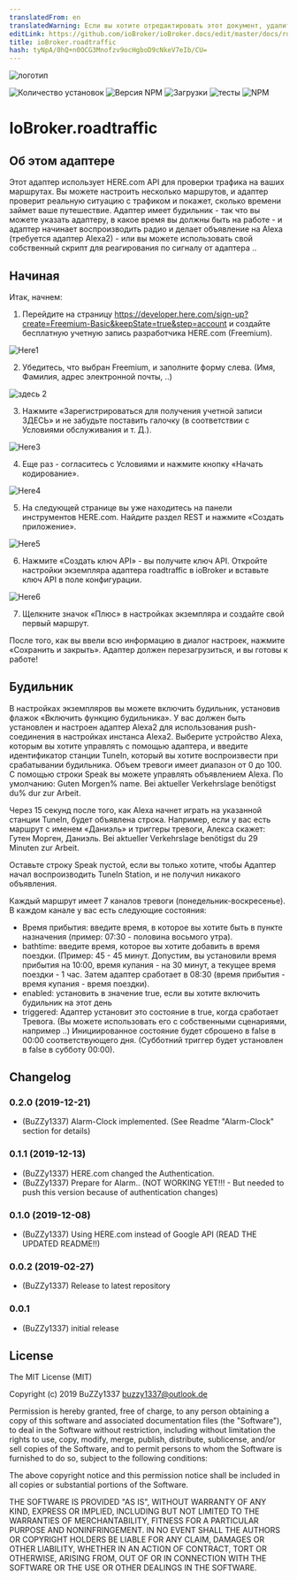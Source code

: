 ```yaml
---
translatedFrom: en
translatedWarning: Если вы хотите отредактировать этот документ, удалите поле «translationFrom», в противном случае этот документ будет снова автоматически переведен
editLink: https://github.com/ioBroker/ioBroker.docs/edit/master/docs/ru/adapterref/iobroker.roadtraffic/README.md
title: ioBroker.roadtraffic
hash: tyNpA/0hQ+n0OCG3Mnofzv9ocHgboD9cNkeV7eIb/CU=
---
```

![логотип](../../../en/adapterref/iobroker.roadtraffic/admin/roadtraffic.png)

![Количество установок](http://iobroker.live/badges/roadtraffic-stable.svg)
![Версия NPM](https://img.shields.io/npm/v/iobroker.roadtraffic.svg)
![Загрузки](https://img.shields.io/npm/dm/iobroker.roadtraffic.svg)
![тесты](https://travis-ci.org/BuZZy1337/ioBroker.roadtraffic.svg?branch=master)
![NPM](https://nodei.co/npm/iobroker.roadtraffic.png?downloads=true)

# IoBroker.roadtraffic
## Об этом адаптере
Этот адаптер использует HERE.com API для проверки трафика на ваших маршрутах. Вы можете настроить несколько маршрутов, и адаптер проверит реальную ситуацию с трафиком и покажет, сколько времени займет ваше путешествие.
Адаптер имеет будильник - так что вы можете указать адаптеру, в какое время вы должны быть на работе - и адаптер начинает воспроизводить радио и делает объявление на Alexa (требуется адаптер Alexa2) - или вы можете использовать свой собственный скрипт для реагирования по сигналу от адаптера ..

## Начиная
Итак, начнем:

1. Перейдите на страницу https://developer.here.com/sign-up?create=Freemium-Basic&keepState=true&step=account и создайте бесплатную учетную запись разработчика HERE.com (Freemium).

![Here1](../../../en/adapterref/iobroker.roadtraffic/img/Here1.png)

2. Убедитесь, что выбран Freemium, и заполните форму слева. (Имя, Фамилия, адрес электронной почты, ..)

![здесь 2](../../../en/adapterref/iobroker.roadtraffic/img/Here2.png)

3. Нажмите «Зарегистрироваться для получения учетной записи ЗДЕСЬ» и не забудьте поставить галочку (в соответствии с Условиями обслуживания и т. Д.).

![Here3](../../../en/adapterref/iobroker.roadtraffic/img/Here3.png)

4. Еще раз - согласитесь с Условиями и нажмите кнопку «Начать кодирование».

![Here4](../../../en/adapterref/iobroker.roadtraffic/img/Here4.png)

5. На следующей странице вы уже находитесь на панели инструментов HERE.com. Найдите раздел REST и нажмите «Создать приложение».

![Here5](../../../en/adapterref/iobroker.roadtraffic/img/Here5.png)

6. Нажмите «Создать ключ API» - вы получите ключ API. Откройте настройки экземпляра адаптера roadtraffic в ioBroker и вставьте ключ API в поле конфигурации.

![Here6](../../../en/adapterref/iobroker.roadtraffic/img/Here6.png)

7. Щелкните значок «Плюс» в настройках экземпляра и создайте свой первый маршрут.

После того, как вы ввели всю информацию в диалог настроек, нажмите «Сохранить и закрыть».
Адаптер должен перезагрузиться, и вы готовы к работе!

## Будильник
В настройках экземпляров вы можете включить будильник, установив флажок «Включить функцию будильника».
У вас должен быть установлен и настроен адаптер Alexa2 для использования push-соединения в настройках инстанса Alexa2.
Выберите устройство Alexa, которым вы хотите управлять с помощью адаптера, и введите идентификатор станции TuneIn, который вы хотите воспроизвести при срабатывании будильника.
Объем тревоги имеет диапазон от 0 до 100.
С помощью строки Speak вы можете управлять объявлением Alexa.
По умолчанию: Guten Morgen% name. Bei aktueller Verkehrslage benötigst du% dur zur Arbeit.

Через 15 секунд после того, как Alexa начнет играть на указанной станции TuneIn, будет объявлена строка.
Например, если у вас есть маршрут с именем «Даниэль» и триггеры тревоги, Алекса скажет: Гутен Морген, Даниэль. Bei aktueller Verkehrslage benötigst du 29 Minuten zur Arbeit.

Оставьте строку Speak пустой, если вы только хотите, чтобы Адаптер начал воспроизводить TuneIn Station, и не получил никакого объявления.

Каждый маршрут имеет 7 каналов тревоги (понедельник-воскресенье).
В каждом канале у вас есть следующие состояния:

* Время прибытия: введите время, в которое вы хотите быть в пункте назначения (пример: 07:30 - половина восьмого утра).
* bathtime: введите время, которое вы хотите добавить в время поездки. (Пример: 45 - 45 минут. Допустим, вы установили время прибытия на 10:00, время купания - на 30 минут, а текущее время поездки - 1 час. Затем адаптер сработает в 08:30 (время прибытия - время купания - время поездки).
* enabled: установить в значение true, если вы хотите включить будильник на этот день
* triggered: Адаптер установит это состояние в true, когда сработает Тревога. (Вы можете использовать его с собственными сценариями, например ..) Инициированное состояние будет сброшено в false в 00:00 соответствующего дня. (Субботний триггер будет установлен в false в субботу 00:00).

## Changelog
### 0.2.0 (2019-12-21)
* (BuZZy1337) Alarm-Clock implemented. (See Readme "Alarm-Clock" section for details)

### 0.1.1 (2019-12-13)
* (BuZZy1337) HERE.com changed the Authentication.
* (BuZZy1337) Prepare for Alarm.. (NOT WORKING YET!!! - But needed to push this version because of authentication changes)

### 0.1.0 (2019-12-08)
* (BuZZy1337) Using HERE.com instead of Google API (READ THE UPDATED README!!)

### 0.0.2 (2019-02-27)
* (BuZZy1337) Release to latest repository

### 0.0.1
* (BuZZy1337) initial release

## License
The MIT License (MIT)

Copyright (c) 2019 BuZZy1337 <buzzy1337@outlook.de>

Permission is hereby granted, free of charge, to any person obtaining a copy
of this software and associated documentation files (the "Software"), to deal
in the Software without restriction, including without limitation the rights
to use, copy, modify, merge, publish, distribute, sublicense, and/or sell
copies of the Software, and to permit persons to whom the Software is
furnished to do so, subject to the following conditions:

The above copyright notice and this permission notice shall be included in
all copies or substantial portions of the Software.

THE SOFTWARE IS PROVIDED "AS IS", WITHOUT WARRANTY OF ANY KIND, EXPRESS OR
IMPLIED, INCLUDING BUT NOT LIMITED TO THE WARRANTIES OF MERCHANTABILITY,
FITNESS FOR A PARTICULAR PURPOSE AND NONINFRINGEMENT. IN NO EVENT SHALL THE
AUTHORS OR COPYRIGHT HOLDERS BE LIABLE FOR ANY CLAIM, DAMAGES OR OTHER
LIABILITY, WHETHER IN AN ACTION OF CONTRACT, TORT OR OTHERWISE, ARISING FROM,
OUT OF OR IN CONNECTION WITH THE SOFTWARE OR THE USE OR OTHER DEALINGS IN
THE SOFTWARE.
